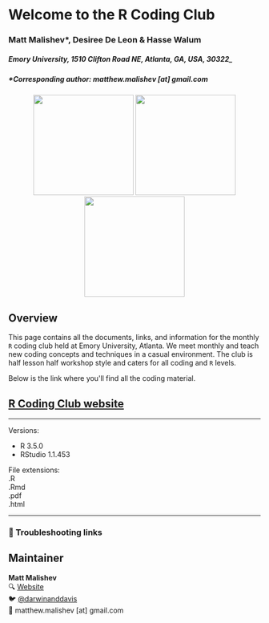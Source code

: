 # Welcome to the R Coding Club    

### Matt Malishev*, Desiree De Leon & Hasse Walum    

##### Emory University, 1510 Clifton Road NE, Atlanta, GA, USA, 30322_    

##### *Corresponding author: matthew.malishev [at] gmail.com    

  
<div align="center"; text-align:center>
  <img src="docs/img/mm.jpg", width = 200, height = 200>
  <img src="docs/img/ddl.jpeg" width = 200, height = 200>
  <img src="docs/img/hw.jpg" width = 200, height = 200>
</div>


## Overview  

This page contains all the documents, links, and information for the monthly `R` coding club held at Emory University, Atlanta. We meet monthly and teach new coding concepts and techniques in a casual environment. The club is half lesson half workshop style and caters for all coding and `R` levels.  

Below is the link where you'll find all the coding material.    

## [R Coding Club website](https://darwinanddavis.github.io/EmoRyCodingClub/index.html)           
  

    
******  

Versions:  
 - R 3.5.0  
 - RStudio 1.1.453     

File extensions:     
.R  
.Rmd      
.pdf  
.html  

******    

### :pig: Troubleshooting links        

## Maintainer  
**Matt Malishev**   
:mag: [Website](https://darwinanddavis.github.io/DataPortfolio/)    
:bird: [@darwinanddavis](https://twitter.com/darwinanddavis)  
:email: matthew.malishev [at] gmail.com

